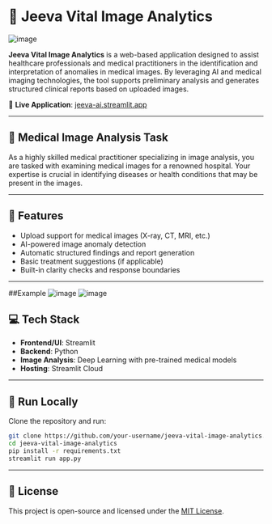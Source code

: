 # 🧠 Jeeva Vital Image Analytics

![image](https://github.com/user-attachments/assets/bc1c2faf-6711-4ca8-bca1-b91feca33113)


**Jeeva Vital Image Analytics** is a web-based application designed to assist healthcare professionals and medical practitioners in the identification and interpretation of anomalies in medical images. By leveraging AI and medical imaging technologies, the tool supports preliminary analysis and generates structured clinical reports based on uploaded images.

🔗 **Live Application**: [jeeva-ai.streamlit.app](https://jeeva-ai.streamlit.app/)

---

## 🏥 Medical Image Analysis Task

As a highly skilled medical practitioner specializing in image analysis, you are tasked with examining medical images for a renowned hospital. Your expertise is crucial in identifying diseases or health conditions that may be present in the images.

---
## 🧪 Features

- Upload support for medical images (X-ray, CT, MRI, etc.)
- AI-powered image anomaly detection
- Automatic structured findings and report generation
- Basic treatment suggestions (if applicable)
- Built-in clarity checks and response boundaries

---
##Example
![image](https://github.com/user-attachments/assets/6c3dfb88-df6e-4866-9a29-52f77a7e3111)
![image](https://github.com/user-attachments/assets/b0b86f69-04e2-428e-8989-7cdd4e67ef96)



## 💻 Tech Stack

- **Frontend/UI**: Streamlit
- **Backend**: Python
- **Image Analysis**: Deep Learning with pre-trained medical models
- **Hosting**: Streamlit Cloud

---

## 🚀 Run Locally

Clone the repository and run:

```bash
git clone https://github.com/your-username/jeeva-vital-image-analytics.git
cd jeeva-vital-image-analytics
pip install -r requirements.txt
streamlit run app.py
```

---

## 📄 License

This project is open-source and licensed under the [MIT License](LICENSE).
